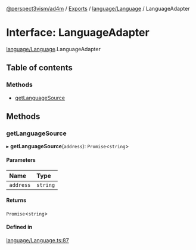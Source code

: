 [@perspect3vism/ad4m](../README.md) / [Exports](../modules.md) / [language/Language](../modules/language_Language.md) / LanguageAdapter

# Interface: LanguageAdapter

[language/Language](../modules/language_Language.md).LanguageAdapter

## Table of contents

### Methods

- [getLanguageSource](language_Language.LanguageAdapter.md#getlanguagesource)

## Methods

### getLanguageSource

▸ **getLanguageSource**(`address`): `Promise`<`string`\>

#### Parameters

| Name | Type |
| :------ | :------ |
| `address` | `string` |

#### Returns

`Promise`<`string`\>

#### Defined in

[language/Language.ts:87](https://github.com/perspect3vism/ad4m/blob/b065749/src/language/Language.ts#L87)
